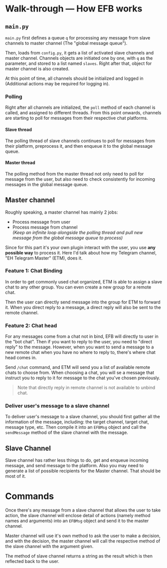 # Walk-through — How EFB works

## `main.py`
`main.py` first defines a queue `q` for processing any message from slave channels to master channel (The "global message queue").

Then, loads from `config.py`, it gets a list of activated slave channels and master channel. Channels objects are initiated one by one, with `q` as the parameter, and stored to a list named `slaves`. Right after that, object for master channel is also created.

At this point of time, all channels should be initialized and logged in (Additional actions may be required for logging in).

### Polling
Right after all channels are initialized, the `poll` method of each channel is called, and assigned to different threads. From this point onwards, channels are starting to poll for messages from their respective chat platforms.

#### Slave thread
The polling thread of slave channels continues to poll for messages from their platform, preprocess it, and then enqueue it to the global message queue.

#### Master thread
The polling method from the master thread not only need to poll for message from the user, but also need to check consistently for incoming messages in the global message queue.

## Master channel
Roughly speaking, a master channel has mainly 2 jobs:
* Process message from user
* Process message from channel  
  _(Keep an infinite loop alongside the polling thread and pull new message from the global message queue to process)_

Since for this part it's your own plugin interact with the user, you use __any possible way__ to process it. Here I'd talk about how my Telegram channel, "EH Telegram Master" (ETM), does it.

### Feature 1: Chat Binding
In order to get commonly used chat organized, ETM is able to assign a slave chat to any other group. You can even create a new group for a remote chat.

Then the user can directly send message into the group for ETM to forward it. When you direct reply to a message, a direct reply will also be sent to the remote channel.

### Feature 2: Chat head
For any messages come from a chat not in bind, EFB will directly to user in the "bot chat". Then if you want to reply to the user, you need to "direct reply" to the message. However, when you want to send a message to a new remote chat when you have no where to reply to, there's where chat head comes in.

Send `/chat` command, and ETM will send you a list of available remote chats to choose from. When choosing a chat, you will se a message that instruct you to reply to it for message to the chat you've chosen previously.
> Note that directly reply in remote channel is not available to unbind chat.

### Deliver user's message to a slave channel
To deliver user's message to a slave channel, you should first gather all the information of the message, including: the target channel, target chat, message type, etc. Then compile it into an `EFBMsg` object and call the `sendMessage` method of the slave channel with the message.

## Slave Channel
Slave channel has rather less things to do, get and enqueue incoming message, and send message to the platform. Also you may need to generate a list of possible recipients for the Master channel. That should be most of it.

# Commands
Once there's any message from a slave channel that allows the user to take action, the slave channel will enclose detail of actions (namely method names and arguments) into an `EFBMsg` object and send it to the master channel.

Master channel will use it's own method to ask the user to make a decision, and with the decision, the master channel will call the respective method of the slave channel with the argument given.

The method of slave channel returns a string as the result which is then reflected back to the user.
